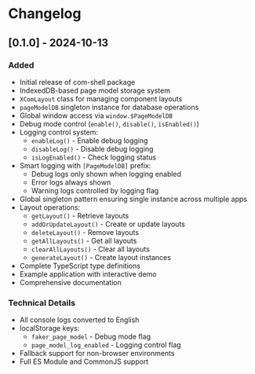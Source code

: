 # Changelog

## [0.1.0] - 2024-10-13

### Added
- Initial release of com-shell package
- IndexedDB-based page model storage system
- `XComLayout` class for managing component layouts
- `pageModelDB` singleton instance for database operations
- Global window access via `window.$PageModelDB`
- Debug mode control (`enable()`, `disable()`, `isEnabled()`)
- Logging control system:
  - `enableLog()` - Enable debug logging
  - `disableLog()` - Disable debug logging
  - `isLogEnabled()` - Check logging status
- Smart logging with `[PageModelDB]` prefix:
  - Debug logs only shown when logging enabled
  - Error logs always shown
  - Warning logs controlled by logging flag
- Global singleton pattern ensuring single instance across multiple apps
- Layout operations:
  - `getLayout()` - Retrieve layouts
  - `addOrUpdateLayout()` - Create or update layouts
  - `deleteLayout()` - Remove layouts
  - `getAllLayouts()` - Get all layouts
  - `clearAllLayouts()` - Clear all layouts
  - `generateLayout()` - Create layout instances
- Complete TypeScript type definitions
- Example application with interactive demo
- Comprehensive documentation

### Technical Details
- All console logs converted to English
- localStorage keys:
  - `faker_page_model` - Debug mode flag
  - `page_model_log_enabled` - Logging control flag
- Fallback support for non-browser environments
- Full ES Module and CommonJS support
